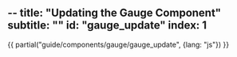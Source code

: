 --
title: "Updating the Gauge Component"
subtitle: ""
id: "gauge_update"
index: 1
--


{{ partial("guide/components/gauge/gauge_update", {lang: "js"}) }}